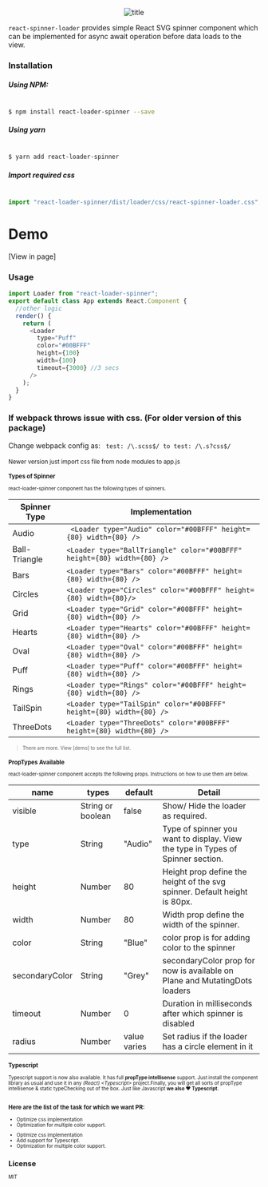 <div style="text-align:center;">
<p>
  <img src="/logo/logo.png" alt="title"/>
</p>
</div>

`react-spinner-loader` provides simple React SVG spinner component which can be implemented for async await operation before data loads to the view.

### Installation

##### Using NPM:

#

```sh
$ npm install react-loader-spinner --save
```

##### Using yarn

#

```sh
$ yarn add react-loader-spinner
```

##### Import required css

#

```js
import "react-loader-spinner/dist/loader/css/react-spinner-loader.css";
```

# Demo

[View in page]

### Usage

```js
import Loader from "react-loader-spinner";
export default class App extends React.Component {
  //other logic
  render() {
    return (
      <Loader
        type="Puff"
        color="#00BFFF"
        height={100}
        width={100}
        timeout={3000} //3 secs
      />
    );
  }
}
```

### If webpack throws issue with css. (For older version of this package)

Change webpack config as:
` test: /\.scss$/ to test: /\.s?css$/`
<br/><br/>
<small>Newer version just import css file from node modules to app.js<small>

### Types of Spinner

react-loader-spinner component has the following types of spinners.

| Spinner Type  | Implementation                                                          |
| ------------- | ----------------------------------------------------------------------- |
| Audio         | ` <Loader type="Audio" color="#00BFFF" height={80} width={80} />`       |
| Ball-Triangle | `<Loader type="BallTriangle" color="#00BFFF" height={80} width={80} />` |
| Bars          | `<Loader type="Bars" color="#00BFFF" height={80} width={80} />`         |
| Circles       | `<Loader type="Circles" color="#00BFFF" height={80} width={80}/>`       |
| Grid          | `<Loader type="Grid" color="#00BFFF" height={80} width={80} />`         |
| Hearts        | `<Loader type="Hearts" color="#00BFFF" height={80} width={80} />`       |
| Oval          | `<Loader type="Oval" color="#00BFFF" height={80} width={80} />`         |
| Puff          | `<Loader type="Puff" color="#00BFFF" height={80} width={80} />`         |
| Rings         | `<Loader type="Rings" color="#00BFFF" height={80} width={80} />`        |
| TailSpin      | `<Loader type="TailSpin" color="#00BFFF" height={80} width={80} />`     |
| ThreeDots     | `<Loader type="ThreeDots" color="#00BFFF" height={80} width={80} />`    |

> There are more. View [demo] to see the full list.

### PropTypes Available

react-loader-spinner component accepts the following props. Instructions on how to use them are below.

| name           | types              | default      | Detail                                                                          |
| ---------------| ------------------ | ------------ | ------------------------------------------------------------------------------- |
| visible        | String or boolean  | false        | Show/ Hide the loader as required.                                              |
| type           | String             | "Audio"      | Type of spinner you want to display. View the type in Types of Spinner section. |
| height         | Number             | 80           |  Height prop define the height of the svg spinner. Default height is 80px.      |
| width          | Number             | 80           |  Width prop define the width of the spinner.                                    |
| color          | String             | "Blue"       |  color prop is for adding color to the spinner                                  |
| secondaryColor | String             | "Grey"       |  secondaryColor prop  for now is available on Plane and MutatingDots loaders    |
| timeout        | Number             | 0            |  Duration in milliseconds after which spinner is disabled                       |
| radius         | Number             | value varies | Set radius if the loader has a circle element in it                             |

### Typescript
Typescript support is now also available. It has full **propType intellisense** support. Just install the component library as usual and use it in any *(React) \<Typescript\>* project.Finally, you will get all sorts of propType intellisense & static typeChecking out of the box. Just like Javascript **we also ❤ Typescript**.

<p align="center">
  <img src="https://user-images.githubusercontent.com/61944859/89057235-1da6cf00-d37f-11ea-827e-17edbca46016.jpg" alt=""/>
</p>

### Here are the list of the task for which we want PR:

* Optimize css implementation
* Optimization for multiple color support.

- Optimize css implementation
- Add support for Typescript.
- Optimization for multiple color support.

## License

MIT
